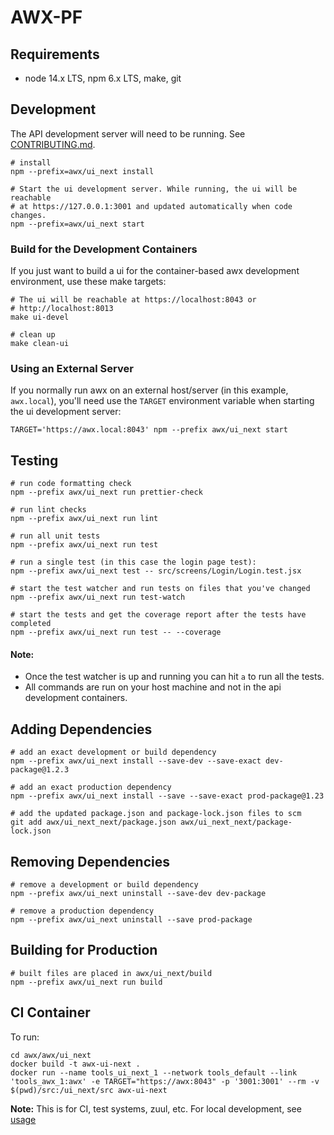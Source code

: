 # AWX-PF

## Requirements
- node 14.x LTS, npm 6.x LTS, make, git

## Development
The API development server will need to be running. See [CONTRIBUTING.md](../../CONTRIBUTING.md).

```shell
# install
npm --prefix=awx/ui_next install

# Start the ui development server. While running, the ui will be reachable
# at https://127.0.0.1:3001 and updated automatically when code changes.
npm --prefix=awx/ui_next start
```

### Build for the Development Containers
If you just want to build a ui for the container-based awx development
environment, use these make targets:

```shell
# The ui will be reachable at https://localhost:8043 or
# http://localhost:8013
make ui-devel 

# clean up 
make clean-ui
```

### Using an External Server
If you normally run awx on an external host/server (in this example, `awx.local`),
you'll need use the `TARGET` environment variable when starting the ui development
server:

```shell
TARGET='https://awx.local:8043' npm --prefix awx/ui_next start
```

## Testing
```shell
# run code formatting check
npm --prefix awx/ui_next run prettier-check

# run lint checks
npm --prefix awx/ui_next run lint

# run all unit tests
npm --prefix awx/ui_next run test

# run a single test (in this case the login page test):
npm --prefix awx/ui_next test -- src/screens/Login/Login.test.jsx

# start the test watcher and run tests on files that you've changed
npm --prefix awx/ui_next run test-watch

# start the tests and get the coverage report after the tests have completed
npm --prefix awx/ui_next run test -- --coverage
```
#### Note:
- Once the test watcher is up and running you can hit `a` to run all the tests.
- All commands are run on your host machine and not in the api development containers.


## Adding Dependencies
```shell
# add an exact development or build dependency
npm --prefix awx/ui_next install --save-dev --save-exact dev-package@1.2.3

# add an exact production dependency
npm --prefix awx/ui_next install --save --save-exact prod-package@1.23

# add the updated package.json and package-lock.json files to scm
git add awx/ui_next_next/package.json awx/ui_next_next/package-lock.json
```

## Removing Dependencies
```shell
# remove a development or build dependency
npm --prefix awx/ui_next uninstall --save-dev dev-package

# remove a production dependency
npm --prefix awx/ui_next uninstall --save prod-package
```

## Building for Production
```shell
# built files are placed in awx/ui_next/build
npm --prefix awx/ui_next run build
```

## CI Container

To run:

```shell
cd awx/awx/ui_next
docker build -t awx-ui-next .
docker run --name tools_ui_next_1 --network tools_default --link 'tools_awx_1:awx' -e TARGET="https://awx:8043" -p '3001:3001' --rm -v $(pwd)/src:/ui_next/src awx-ui-next
```

**Note:** This is for CI, test systems, zuul, etc. For local development, see [usage](https://github.com/ansible/awx/blob/devel/awx/ui_next/README.md#Development)
